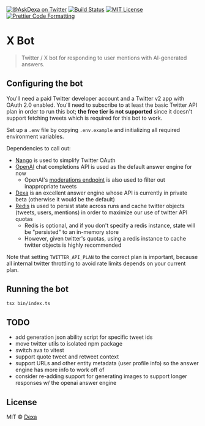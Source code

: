 <p>
  <a href="https://twitter.com/AskDexa"><img alt="@AskDexa on Twitter" src="https://img.shields.io/badge/twitter-@AskDexa-blue" /></a>
  <a href="https://github.com/dexaai/xbot/actions/workflows/test.yml"><img alt="Build Status" src="https://github.com/dexaai/xbot/actions/workflows/main.yml/badge.svg" /></a>
  <a href="https://github.com/dexaai/xbot/blob/main/license"><img alt="MIT License" src="https://img.shields.io/badge/license-MIT-blue" /></a>
  <a href="https://prettier.io"><img alt="Prettier Code Formatting" src="https://img.shields.io/badge/code_style-prettier-brightgreen.svg" /></a>
</p>

# X Bot <!-- omit from toc -->

> Twitter / X bot for responding to user mentions with AI-generated answers.

## Configuring the bot

You'll need a paid Twitter developer account and a Twitter v2 app with OAuth 2.0 enabled. You'll need to subscribe to at least the basic Twitter API plan in order to run this bot; **the free tier is not supported** since it doesn't support fetching tweets which is required for this bot to work.

Set up a `.env` file by copying `.env.example` and initializing all required environment variables.

Dependencies to call out:

- [Nango](https://www.nango.dev) is used to simplify Twitter OAuth
- [OpenAI](https://platform.openai.com/overview) chat completions API is used as the default answer engine for now
  - OpenAI's [moderations endpoint](https://platform.openai.com/docs/guides/moderation) is also used to filter out inappropriate tweets
- [Dexa](https://dexa.ai) is an excellent answer engine whose API is currently in private beta (otherwise it would be the default)
- [Redis](https://redis.io) is used to persist state across runs and cache twitter objects (tweets, users, mentions) in order to maximize our use of twitter API quotas
  - Redis is optional, and if you don't specify a redis instance, state will be "persisted" to an in-memory store
  - However, given twitter's quotas, using a redis instance to cache twitter objects is highly recommended

Note that setting `TWITTER_API_PLAN` to the correct plan is important, because all internal twitter throttling to avoid rate limits depends on your current plan.

## Running the bot

```bash
tsx bin/index.ts
```

## TODO

- add generation json ability script for specific tweet ids
- move twitter utils to isolated npm package
- switch ava to vitest
- support quote tweet and retweet context
- support URLs and other entity metadata (user profile info) so the answer engine has more info to work off of
- consider re-adding support for generating images to support longer responses w/ the openai answer engine

## License

MIT © [Dexa](https://dexa.ai)
